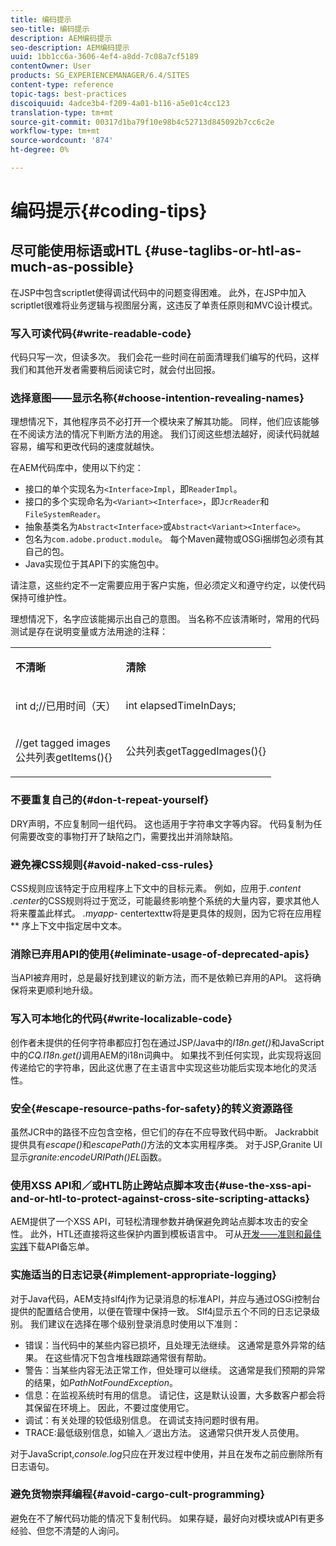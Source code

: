 ```yaml
---
title: 编码提示
seo-title: 编码提示
description: AEM编码提示
seo-description: AEM编码提示
uuid: 1bb1cc6a-3606-4ef4-a8dd-7c08a7cf5189
contentOwner: User
products: SG_EXPERIENCEMANAGER/6.4/SITES
content-type: reference
topic-tags: best-practices
discoiquuid: 4adce3b4-f209-4a01-b116-a5e01c4cc123
translation-type: tm+mt
source-git-commit: 00317d1ba79f10e98b4c52713d845092b7cc6c2e
workflow-type: tm+mt
source-wordcount: '874'
ht-degree: 0%

---
```



# 编码提示{#coding-tips}

## 尽可能使用标语或HTL {#use-taglibs-or-htl-as-much-as-possible}

在JSP中包含scriptlet使得调试代码中的问题变得困难。 此外，在JSP中加入scriptlet很难将业务逻辑与视图层分离，这违反了单责任原则和MVC设计模式。

### 写入可读代码{#write-readable-code}

代码只写一次，但读多次。 我们会花一些时间在前面清理我们编写的代码，这样我们和其他开发者需要稍后阅读它时，就会付出回报。

### 选择意图——显示名称{#choose-intention-revealing-names}

理想情况下，其他程序员不必打开一个模块来了解其功能。 同样，他们应该能够在不阅读方法的情况下判断方法的用途。 我们订阅这些想法越好，阅读代码就越容易，编写和更改代码的速度就越快。

在AEM代码库中，使用以下约定：


* 接口的单个实现名为`<Interface>Impl`，即`ReaderImpl`。
* 接口的多个实现命名为`<Variant><Interface>`，即`JcrReader`和`FileSystemReader`。
* 抽象基类名为`Abstract<Interface>`或`Abstract<Variant><Interface>`。
* 包名为`com.adobe.product.module`。  每个Maven藏物或OSGi捆绑包必须有其自己的包。
* Java实现位于其API下的实施包中。


请注意，这些约定不一定需要应用于客户实施，但必须定义和遵守约定，以使代码保持可维护性。

理想情况下，名字应该能揭示出自己的意图。 当名称不应该清晰时，常用的代码测试是存在说明变量或方法用途的注释：

<table> 
 <tbody> 
  <tr> 
   <td><p><strong>不清晰</strong></p> </td> 
   <td><p><strong>清除</strong></p> </td> 
  </tr> 
  <tr> 
   <td><p>int d;//已用时间（天）</p> </td> 
   <td><p>int elapsedTimeInDays;</p> </td> 
  </tr> 
  <tr> 
   <td><p>//get tagged images<br />公共列表getItems(){}</p> </td> 
   <td><p>公共列表getTaggedImages(){}</p> </td> 
  </tr> 
 </tbody> 
</table>

### 不要重复自己的{#don-t-repeat-yourself}

DRY声明，不应复制同一组代码。 这也适用于字符串文字等内容。 代码复制为任何需要改变的事物打开了缺陷之门，需要找出并消除缺陷。

### 避免裸CSS规则{#avoid-naked-css-rules}

CSS规则应该特定于应用程序上下文中的目标元素。 例如，应用于&#x200B;*.content .center*&#x200B;的CSS规则将过于宽泛，可能最终影响整个系统的大量内容，要求其他人将来覆盖此样式。 *.myapp-* centertexttw将是更具体的规则，因为它将在应用程 ** 序上下文中指定居中文本。

### 消除已弃用API的使用{#eliminate-usage-of-deprecated-apis}

当API被弃用时，总是最好找到建议的新方法，而不是依赖已弃用的API。 这将确保将来更顺利地升级。

### 写入可本地化的代码{#write-localizable-code}

创作者未提供的任何字符串都应打包在通过JSP/Java中的&#x200B;*I18n.get()*&#x200B;和JavaScript中的&#x200B;*CQ.I18n.get()*&#x200B;调用AEM的i18n词典中。 如果找不到任何实现，此实现将返回传递给它的字符串，因此这优惠了在主语言中实现这些功能后实现本地化的灵活性。

### 安全{#escape-resource-paths-for-safety}的转义资源路径

虽然JCR中的路径不应包含空格，但它们的存在不应导致代码中断。 Jackrabbit提供具有&#x200B;*escape()*&#x200B;和&#x200B;*escapePath()*&#x200B;方法的文本实用程序类。 对于JSP,Granite UI显示&#x200B;*granite:encodeURIPath()EL*&#x200B;函数。

### 使用XSS API和／或HTL防止跨站点脚本攻击{#use-the-xss-api-and-or-htl-to-protect-against-cross-site-scripting-attacks}

AEM提供了一个XSS API，可轻松清理参数并确保避免跨站点脚本攻击的安全性。 此外，HTL还直接将这些保护内置到模板语言中。 可从[开发——准则和最佳实践](/help/sites-developing/dev-guidelines-bestpractices.md)下载API备忘单。

### 实施适当的日志记录{#implement-appropriate-logging}

对于Java代码，AEM支持slf4j作为记录消息的标准API，并应与通过OSGi控制台提供的配置结合使用，以便在管理中保持一致。 Slf4j显示五个不同的日志记录级别。 我们建议在选择在哪个级别登录消息时使用以下准则：

* 错误：当代码中的某些内容已损坏，且处理无法继续。 这通常是意外异常的结果。 在这些情况下包含堆栈跟踪通常很有帮助。
* 警告：当某些内容无法正常工作，但处理可以继续。 这通常是我们预期的异常的结果，如&#x200B;*PathNotFoundException*。
* 信息：在监视系统时有用的信息。 请记住，这是默认设置，大多数客户都会将其保留在环境上。 因此，不要过度使用它。
* 调试：有关处理的较低级别信息。 在调试支持问题时很有用。
* TRACE:最低级别信息，如输入／退出方法。 这通常只供开发人员使用。

对于JavaScript,*console.log*&#x200B;只应在开发过程中使用，并且在发布之前应删除所有日志语句。

### 避免货物崇拜编程{#avoid-cargo-cult-programming}

避免在不了解代码功能的情况下复制代码。 如果存疑，最好向对模块或API有更多经验、但您不清楚的人询问。
